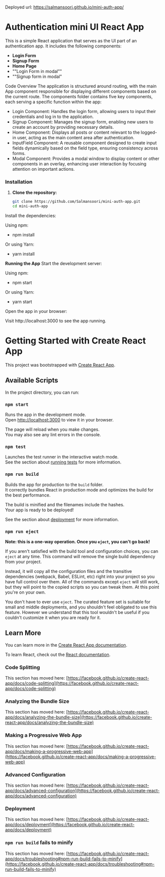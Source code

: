 Deployed url: https://salmansoori.github.io/mini-auth-app/

# Authentication mini UI React App

This is a simple React application that serves as the UI part of an authentication app. It includes the following components:

- **Login Form**
- **Signup Form**
- **Home Page**
- ""Login Form in modal""
- ""Signup form in modal"

Code Overview
The application is structured around routing, with the main App component responsible for displaying different components based on the current route. The components folder contains five key components, each serving a specific function within the app:

- Login Component: Handles the login form, allowing users to input their credentials and log in to the application.
- Signup Component: Manages the signup form, enabling new users to create an account by providing necessary details.
- Home Component: Displays all posts or content relevant to the logged-in user, acting as the main content area after authentication.
- InputField Component: A reusable component designed to create input fields dynamically based on the field type, ensuring consistency across forms.
- Modal Component: Provides a modal window to display content or other components in an overlay, enhancing user interaction by focusing attention on important actions.


### Installation

1. **Clone the repository:**

   ```bash
   git clone https://github.com/Salmansoori/mini-auth-app.git
   cd mini-auth-app

Install the dependencies:

Using npm:
- npm install

Or using Yarn:
- yarn install

**Running the App**
Start the development server:

Using npm:
- npm start

Or using Yarn:
- yarn start

Open the app in your browser:

Visit http://localhost:3000 to see the app running.

# Getting Started with Create React App

This project was bootstrapped with [Create React App](https://github.com/facebook/create-react-app).

## Available Scripts

In the project directory, you can run:

### `npm start`

Runs the app in the development mode.\
Open [http://localhost:3000](http://localhost:3000) to view it in your browser.

The page will reload when you make changes.\
You may also see any lint errors in the console.

### `npm test`

Launches the test runner in the interactive watch mode.\
See the section about [running tests](https://facebook.github.io/create-react-app/docs/running-tests) for more information.

### `npm run build`

Builds the app for production to the `build` folder.\
It correctly bundles React in production mode and optimizes the build for the best performance.

The build is minified and the filenames include the hashes.\
Your app is ready to be deployed!

See the section about [deployment](https://facebook.github.io/create-react-app/docs/deployment) for more information.

### `npm run eject`

**Note: this is a one-way operation. Once you `eject`, you can't go back!**

If you aren't satisfied with the build tool and configuration choices, you can `eject` at any time. This command will remove the single build dependency from your project.

Instead, it will copy all the configuration files and the transitive dependencies (webpack, Babel, ESLint, etc) right into your project so you have full control over them. All of the commands except `eject` will still work, but they will point to the copied scripts so you can tweak them. At this point you're on your own.

You don't have to ever use `eject`. The curated feature set is suitable for small and middle deployments, and you shouldn't feel obligated to use this feature. However we understand that this tool wouldn't be useful if you couldn't customize it when you are ready for it.

## Learn More

You can learn more in the [Create React App documentation](https://facebook.github.io/create-react-app/docs/getting-started).

To learn React, check out the [React documentation](https://reactjs.org/).

### Code Splitting

This section has moved here: [https://facebook.github.io/create-react-app/docs/code-splitting](https://facebook.github.io/create-react-app/docs/code-splitting)

### Analyzing the Bundle Size

This section has moved here: [https://facebook.github.io/create-react-app/docs/analyzing-the-bundle-size](https://facebook.github.io/create-react-app/docs/analyzing-the-bundle-size)

### Making a Progressive Web App

This section has moved here: [https://facebook.github.io/create-react-app/docs/making-a-progressive-web-app](https://facebook.github.io/create-react-app/docs/making-a-progressive-web-app)

### Advanced Configuration

This section has moved here: [https://facebook.github.io/create-react-app/docs/advanced-configuration](https://facebook.github.io/create-react-app/docs/advanced-configuration)

### Deployment

This section has moved here: [https://facebook.github.io/create-react-app/docs/deployment](https://facebook.github.io/create-react-app/docs/deployment)

### `npm run build` fails to minify

This section has moved here: [https://facebook.github.io/create-react-app/docs/troubleshooting#npm-run-build-fails-to-minify](https://facebook.github.io/create-react-app/docs/troubleshooting#npm-run-build-fails-to-minify)
